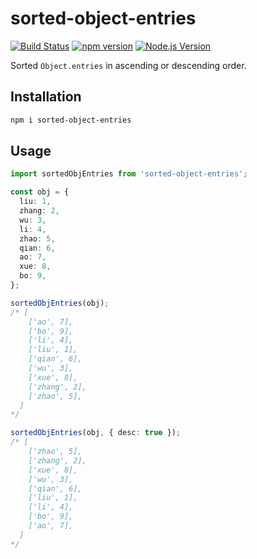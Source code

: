 # sorted-object-entries

[![Build Status](https://github.com/mgenware/sorted-object-entries/workflows/Build/badge.svg)](https://github.com/mgenware/sorted-object-entries/actions)
[![npm version](https://img.shields.io/npm/v/sorted-object-entries.svg?style=flat-square)](https://npmjs.com/package/sorted-object-entries)
[![Node.js Version](http://img.shields.io/node/v/sorted-object-entries.svg?style=flat-square)](https://nodejs.org/en/)

Sorted `Object.entries` in ascending or descending order.

## Installation

```sh
npm i sorted-object-entries
```

## Usage

```ts
import sortedObjEntries from 'sorted-object-entries';

const obj = {
  liu: 1,
  zhang: 2,
  wu: 3,
  li: 4,
  zhao: 5,
  qian: 6,
  ao: 7,
  xue: 8,
  bo: 9,
};

sortedObjEntries(obj);
/* [
    ['ao', 7],
    ['bo', 9],
    ['li', 4],
    ['liu', 1],
    ['qian', 6],
    ['wu', 3],
    ['xue', 8],
    ['zhang', 2],
    ['zhao', 5],
  ]
*/

sortedObjEntries(obj, { desc: true });
/* [
    ['zhao', 5],
    ['zhang', 2],
    ['xue', 8],
    ['wu', 3],
    ['qian', 6],
    ['liu', 1],
    ['li', 4],
    ['bo', 9],
    ['ao', 7],
  ]
*/
```
